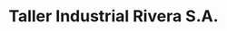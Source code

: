---
title: "Taller Industrial Rivera S.A."
url: /cartago/taller-industrial-rivera-s-a/
shop: reparación de automóviles
---